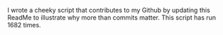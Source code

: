 I wrote a cheeky script that contributes to my Github by updating this ReadMe to illustrate why more than commits matter. This script has run 1682 times.